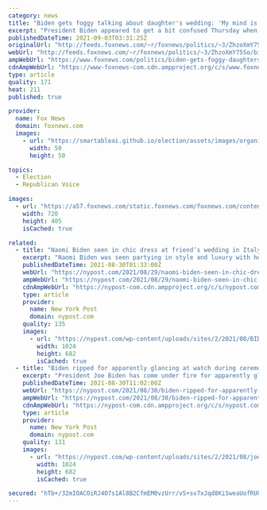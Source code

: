 ```yaml
---
category: news
title: "Biden gets foggy talking about daughter's wedding: 'My mind is going blank now'"
excerpt: "President Biden appeared to get a bit confused Thursday when recalling his daughter's wedding during a virtual event to celebrate the start of the Jewish High Holidays."
publishedDateTime: 2021-09-03T03:31:25Z
originalUrl: "http://feeds.foxnews.com/~r/foxnews/politics/~3/ZhzoXmY75So/biden-gets-foggy-daughters-wedding-mind-going-blank"
webUrl: "http://feeds.foxnews.com/~r/foxnews/politics/~3/ZhzoXmY75So/biden-gets-foggy-daughters-wedding-mind-going-blank"
ampWebUrl: "https://www.foxnews.com/politics/biden-gets-foggy-daughters-wedding-mind-going-blank.amp"
cdnAmpWebUrl: "https://www-foxnews-com.cdn.ampproject.org/c/s/www.foxnews.com/politics/biden-gets-foggy-daughters-wedding-mind-going-blank.amp"
type: article
quality: 171
heat: 211
published: true

provider:
  name: Fox News
  domain: foxnews.com
  images:
    - url: "https://smartableai.github.io/election/assets/images/organizations/foxnews.com-50x50.jpg"
      width: 50
      height: 50

topics:
  - Election
  - Republican Voice

images:
  - url: "https://a57.foxnews.com/static.foxnews.com/foxnews.com/content/uploads/2021/09/720/405/AP21245616505528.jpg?ve=1&tl=1"
    width: 720
    height: 405
    isCached: true

related:
  - title: "Naomi Biden seen in chic dress at friend’s wedding in Italy"
    excerpt: "Naomi Biden was seen partying in style and luxury with her boyfriend at her side during a friend’s wedding in Como, Italy."
    publishedDateTime: 2021-08-30T01:33:00Z
    webUrl: "https://nypost.com/2021/08/29/naomi-biden-seen-in-chic-dress-at-friends-wedding-in-italy/"
    ampWebUrl: "https://nypost.com/2021/08/29/naomi-biden-seen-in-chic-dress-at-friends-wedding-in-italy/amp/"
    cdnAmpWebUrl: "https://nypost-com.cdn.ampproject.org/c/s/nypost.com/2021/08/29/naomi-biden-seen-in-chic-dress-at-friends-wedding-in-italy/amp/"
    type: article
    provider:
      name: New York Post
      domain: nypost.com
    quality: 135
    images:
      - url: "https://nypost.com/wp-content/uploads/sites/2/2021/08/BIDEN-NAOMI.jpg?quality=90&strip=all&w=1024"
        width: 1024
        height: 682
        isCached: true
  - title: "Biden ripped for apparently glancing at watch during ceremony for fallen troops"
    excerpt: "President Joe Biden has come under fire for apparently glancing at his watch during a solemn ceremony at Dover Air Force Base in Delaware for the 13 US troops killed in the terror attack near the"
    publishedDateTime: 2021-08-30T11:02:00Z
    webUrl: "https://nypost.com/2021/08/30/biden-ripped-for-apparently-looking-at-watch-at-troops-ceremony/"
    ampWebUrl: "https://nypost.com/2021/08/30/biden-ripped-for-apparently-looking-at-watch-at-troops-ceremony/amp/"
    cdnAmpWebUrl: "https://nypost-com.cdn.ampproject.org/c/s/nypost.com/2021/08/30/biden-ripped-for-apparently-looking-at-watch-at-troops-ceremony/amp/"
    type: article
    provider:
      name: New York Post
      domain: nypost.com
    quality: 131
    images:
      - url: "https://nypost.com/wp-content/uploads/sites/2/2021/08/joe-biden-28.jpg?quality=90&strip=all&w=1024"
        width: 1024
        height: 682
        isCached: true

secured: "hTb+/32mIOACOiRJ4O7s1Al8B2CfmEM0vzUrr/vS+sv7xJqd8KiSweaUofRU0Termp+ZF6sxZmRW/bDAqWlqhRP1vA8w4PE0YUeP6bmRH/JXFm10gDHz39/CCNw1YPKNzmd1PvidrNVmQ8Y/MS/z+LOV0pB5RzKngMhJEYY389qdmrqTTKE+ljB3OM1N7n6enPDi9fb6zZ1AwwreyNNe0720J22L97Qns3zNNDMvq3dWpshFeGbrNF2OpfJ+NvwuwX5yx5WngzR8NM5n79oAFw6gE71nFIfoAK25UICBQFmpf23sfEtSxBTRaPN9xIlyQK41+ujlyGBnxiF66POkM+6kes3mCqfpFhyVYu3NI6U=;lCHA5PrgCPSM+zCEjsgiKw=="
---
```


